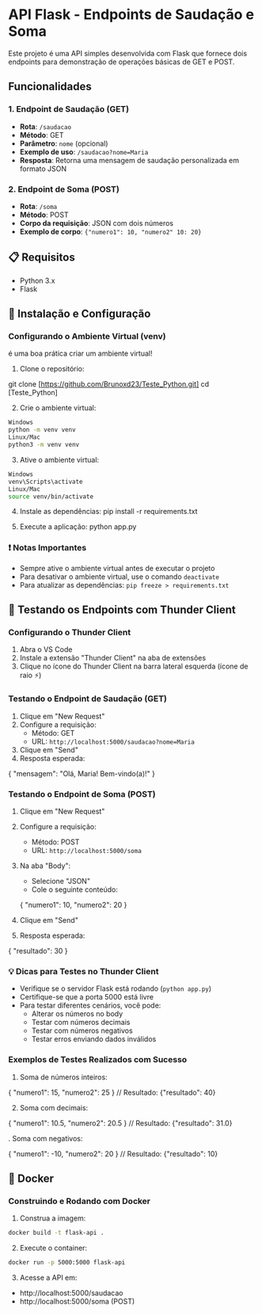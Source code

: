 # API Flask - Endpoints de Saudação e Soma

Este projeto é uma API simples desenvolvida com Flask que fornece dois endpoints para demonstração de operações básicas de GET e POST.

## Funcionalidades

### 1. Endpoint de Saudação (GET)
- **Rota**: `/saudacao`
- **Método**: GET
- **Parâmetro**: `nome` (opcional)
- **Exemplo de uso**: `/saudacao?nome=Maria`
- **Resposta**: Retorna uma mensagem de saudação personalizada em formato JSON

### 2. Endpoint de Soma (POST)
- **Rota**: `/soma`
- **Método**: POST
- **Corpo da requisição**: JSON com dois números
- **Exemplo de corpo**: `{"numero1": 10, "numero2" 10: 20}`

## 📋 Requisitos

- Python 3.x
- Flask

## 🔧 Instalação e Configuração

### Configurando o Ambiente Virtual (venv)

é uma boa prática criar um ambiente virtual!

 1. Clone o repositório:

 git clone [https://github.com/Brunoxd23/Teste_Python.git]
 cd [Teste_Python]

 2. Crie o ambiente virtual:

```bash
Windows
python -m venv venv
Linux/Mac
python3 -m venv venv
```

3. Ative o ambiente virtual:

```bash
Windows
venv\Scripts\activate
Linux/Mac
source venv/bin/activate
```
4. Instale as dependências:
pip install -r requirements.txt

5. Execute a aplicação:
python app.py


### ❗ Notas Importantes
- Sempre ative o ambiente virtual antes de executar o projeto
- Para desativar o ambiente virtual, use o comando `deactivate`
- Para atualizar as dependências: `pip freeze > requirements.txt`

## 🧪 Testando os Endpoints com Thunder Client

### Configurando o Thunder Client
1. Abra o VS Code
2. Instale a extensão "Thunder Client" na aba de extensões
3. Clique no ícone do Thunder Client na barra lateral esquerda (ícone de raio ⚡)

### Testando o Endpoint de Saudação (GET)
1. Clique em "New Request"
2. Configure a requisição:
   - Método: GET
   - URL: `http://localhost:5000/saudacao?nome=Maria`
3. Clique em "Send"
4. Resposta esperada:

{
"mensagem": "Olá, Maria! Bem-vindo(a)!"
}


### Testando o Endpoint de Soma (POST)
1. Clique em "New Request"
2. Configure a requisição:
   - Método: POST
   - URL: `http://localhost:5000/soma`
3. Na aba "Body":
   - Selecione "JSON"
   - Cole o seguinte conteúdo:

   {
"numero1": 10,
"numero2": 20
}

4. Clique em "Send"
5. Resposta esperada:


{
"resultado": 30
}

### 💡 Dicas para Testes no Thunder Client
- Verifique se o servidor Flask está rodando (`python app.py`)
- Certifique-se que a porta 5000 está livre
- Para testar diferentes cenários, você pode:
  - Alterar os números no body
  - Testar com números decimais
  - Testar com números negativos
  - Testar erros enviando dados inválidos

### Exemplos de Testes Realizados com Sucesso
1. Soma de números inteiros:

{
"numero1": 15,
"numero2": 25
}
// Resultado: {"resultado": 40}


2. Soma com decimais:

{
"numero1": 10.5,
"numero2": 20.5
}
// Resultado: {"resultado": 31.0}


. Soma com negativos:

{
"numero1": -10,
"numero2": 20
}
// Resultado: {"resultado": 10}


## 🐳 Docker

### Construindo e Rodando com Docker

1. Construa a imagem:
```bash
docker build -t flask-api .
```

2. Execute o container:
```bash
docker run -p 5000:5000 flask-api
```

3. Acesse a API em:
- http://localhost:5000/saudacao
- http://localhost:5000/soma (POST)
